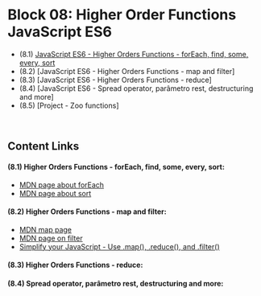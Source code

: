 # Block 08: Higher Order Functions JavaScript ES6
 - (8.1) [JavaScript ES6 - Higher Orders Functions - forEach, find, some, every, sort](https://github.com/LeonarDev/Trybe/tree/main/Exercises/fundamentals/block_08/8.1)
 - (8.2) [JavaScript ES6 - Higher Orders Functions - map and filter]
 - (8.3) [JavaScript ES6 - Higher Orders Functions - reduce]
 - (8.4) [JavaScript ES6 - Spread operator, parâmetro rest, destructuring and more]
 - (8.5) [Project - Zoo functions]

<br>

## Content Links
#### (8.1) Higher Orders Functions - forEach, find, some, every, sort:
- [MDN page about forEach](https://developer.cdn.mozilla.net/pt-BR/docs/Web/JavaScript/Reference/Global_Objects/Array/forEach)
- [MDN page about sort](https://developer.mozilla.org/pt-BR/docs/Web/JavaScript/Reference/Global_Objects/Array/sort)

#### (8.2) Higher Orders Functions - map and filter:
- [MDN map page](https://developer.cdn.mozilla.net/pt-BR/docs/Web/JavaScript/Reference/Global_Objects/Array/map)
- [MDN page on filter](https://developer.cdn.mozilla.net/en-US/docs/Web/JavaScript/Reference/Global_Objects/Array/filter)
- [Simplify your JavaScript - Use .map(), .reduce(), and .filter()](https://medium.com/poka-techblog/simplify-your-javascript-use-map-reduce-and-filter-bd02c593cc2d)

#### (8.3) Higher Orders Functions - reduce:


#### (8.4) Spread operator, parâmetro rest, destructuring and more:
